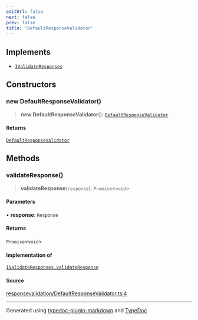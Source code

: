 ```yaml
---
editUrl: false
next: false
prev: false
title: "DefaultResponseValidator"
---
```


## Implements

- [`IValidateResponses`](/api/interfaces/ivalidateresponses/)

## Constructors

### new DefaultResponseValidator()

> **new DefaultResponseValidator**(): [`DefaultResponseValidator`](/api/classes/defaultresponsevalidator/)

#### Returns

[`DefaultResponseValidator`](/api/classes/defaultresponsevalidator/)

## Methods

### validateResponse()

> **validateResponse**(`response`): `Promise`\<`void`\>

#### Parameters

• **response**: `Response`

#### Returns

`Promise`\<`void`\>

#### Implementation of

[`IValidateResponses.validateResponse`](/api/interfaces/ivalidateresponses/#validateresponse)

#### Source

[responsevalidation/DefaultResponseValidator.ts:4](https://github.com/fostertheweb/spotify-web-sdk/blob/e412602/src/responsevalidation/DefaultResponseValidator.ts#L4)

***

Generated using [typedoc-plugin-markdown](https://www.npmjs.com/package/typedoc-plugin-markdown) and [TypeDoc](https://typedoc.org/)
